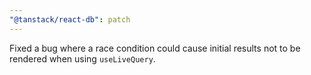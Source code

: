```yaml
---
"@tanstack/react-db": patch
---
```


Fixed a bug where a race condition could cause initial results not to be rendered when using `useLiveQuery`.

